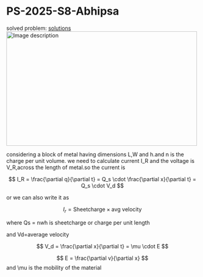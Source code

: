 # PS-2025-S8-Abhipsa
solved problem: [solutions](https://www.dropbox.com/scl/fi/5rqmi5yh19mftt9z2mfig/PS-Day-1.pdf?rlkey=melm7zlwfyjr6z57oid2cx02k&st=qw25icdu&dl=0)
<img src="https://github.com/user-attachments/assets/fd4134f4-157f-4b62-b430-bfc1c74f6dd9" alt="Image description" width="500" height="300">


considering a block of metal having dimensions L,W and h.and n is the charge per unit volume.
we need to calculate current I_R and the voltage is V_R,across the length of metal.so the current is 


$$ I_R = \frac{\partial q}{\partial t} = Q_s \cdot \frac{\partial x}{\partial t} = Q_s \cdot V_d $$

or we can also write it as

$$ I_r = \text{Sheetcharge} \times \text{avg velocity} $$


where Qs = n*w*h is sheetcharge or charge per unit length


and Vd=average velocity 

$$ V_d = \frac{\partial x}{\partial t} = \mu \cdot E $$

$$ E = \frac{\partial v}{\partial x} $$ and \mu is the mobility of the material
























